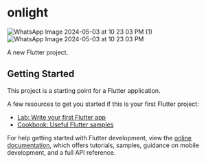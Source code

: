 # onlight
![WhatsApp Image 2024-05-03 at 10 23 03 PM (1)](https://github.com/Funnzone360/flashlightpro/assets/74485576/5053cd91-85fe-4694-80d1-e2db18660764)
![WhatsApp Image 2024-05-03 at 10 23 03 PM](https://github.com/Funnzone360/flashlightpro/assets/74485576/8ec3c959-e98b-4382-b6a0-34a93fc84eb7)

A new Flutter project.


## Getting Started

This project is a starting point for a Flutter application.

A few resources to get you started if this is your first Flutter project:

- [Lab: Write your first Flutter app](https://docs.flutter.dev/get-started/codelab)
- [Cookbook: Useful Flutter samples](https://docs.flutter.dev/cookbook)

For help getting started with Flutter development, view the
[online documentation](https://docs.flutter.dev/), which offers tutorials,
samples, guidance on mobile development, and a full API reference.

